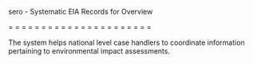 sero - Systematic EIA Records for Overview

= = = = = = = = = = = = = = = = = = = = = =

The system helps national level case handlers to coordinate information pertaining to environmental impact assessments.
